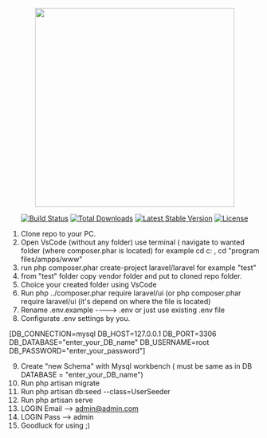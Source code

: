 <p align="center"><a href="https://laravel.com" target="_blank"><img src="https://raw.githubusercontent.com/laravel/art/master/logo-lockup/5%20SVG/2%20CMYK/1%20Full%20Color/laravel-logolockup-cmyk-red.svg" width="400"></a></p>

<p align="center">
<a href="https://travis-ci.org/laravel/framework"><img src="https://travis-ci.org/laravel/framework.svg" alt="Build Status"></a>
<a href="https://packagist.org/packages/laravel/framework"><img src="https://img.shields.io/packagist/dt/laravel/framework" alt="Total Downloads"></a>
<a href="https://packagist.org/packages/laravel/framework"><img src="https://img.shields.io/packagist/v/laravel/framework" alt="Latest Stable Version"></a>
<a href="https://packagist.org/packages/laravel/framework"><img src="https://img.shields.io/packagist/l/laravel/framework" alt="License"></a>
</p>


1) Clone repo to your PC.
2) Open VsCode (without any folder) use terminal ( navigate to wanted folder (where composer.phar is located)
for example cd c: , cd "program files/ampps/www"
3) run php composer.phar create-project laravel/laravel <your desired folder name> for example "test"
4) from "test" folder copy vendor folder and put to cloned repo folder.
5) Choice your created folder using VsCode 
6) Run  php ../composer.phar require laravel/ui (or php composer.phar require laravel/ui (it's depend on where the file is located)
7) Rename .env.example ----> .env   or just use existing .env file
8) Configurate .env settings by you.

[DB_CONNECTION=mysql
DB_HOST=127.0.0.1
DB_PORT=3306
DB_DATABASE="enter_your_DB_name"
DB_USERNAME=root
DB_PASSWORD="enter_your_password"]

9) Create "new Schema" with Mysql workbench ( must be same as in DB DATABASE = "enter_your_DB_name")
10) Run              php artisan migrate
11) Run             php artisan db:seed --class=UserSeeder
12) Run             php artisan serve
13) LOGIN Email --> admin@admin.com
14) LOGIN Pass  --> admin
15) Goodluck for using ;)
